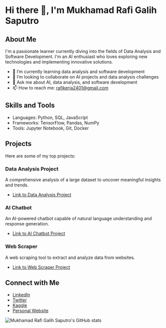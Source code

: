 # Hi there 👋, I'm Mukhamad Rafi Galih Saputro

## About Me
I'm a passionate learner currently diving into the fields of Data Analysis and Software Development. I'm an AI enthusiast who loves exploring new technologies and implementing innovative solutions.

- 🌱 I’m currently learning data analysis and software development
- 👯 I’m looking to collaborate on AI projects and data analysis challenges
- 💬 Ask me about AI, data analysis, and software development
- 📫 How to reach me: rafikerja2401@gmail.com

## Skills and Tools
- Languages: Python, SQL, JavaScript
- Frameworks: TensorFlow, Pandas, NumPy
- Tools: Jupyter Notebook, Git, Docker

## Projects
Here are some of my top projects:

### Data Analysis Project
A comprehensive analysis of a large dataset to uncover meaningful insights and trends.
- [Link to Data Analysis Project](https://github.com/rafi2401/data-analysis-project)

### AI Chatbot
An AI-powered chatbot capable of natural language understanding and response generation.
- [Link to AI Chatbot Project](https://github.com/rafi2401/ai-chatbot-project)

### Web Scraper
A web scraping tool to extract and analyze data from websites.
- [Link to Web Scraper Project](https://github.com/rafi2401/web-scraper-project)

## Connect with Me
- [LinkedIn](https://www.linkedin.com/in/rafi2401)
- [Twitter](https://twitter.com/rafigantian)
- [Kaggle](https://www.kaggle.com/your-kaggle-rafi2401)
- [Personal Website](https://www.yourwebsite.com)

![Mukhamad Rafi Galih Saputro's GitHub stats](https://github-readme-stats.vercel.app/api?username=rafi2401&show_icons=true&theme=radical)
